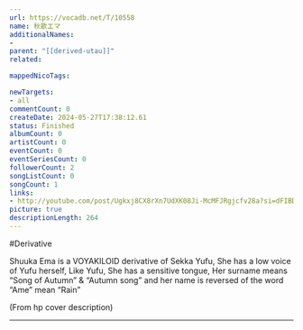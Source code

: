 ```yaml
---
url: https://vocadb.net/T/10558
name: 秋歌エマ
additionalNames: 
- 
parent: "[[derived-utau]]"
related:

mappedNicoTags:

newTargets:
- all
commentCount: 0
createDate: 2024-05-27T17:38:12.61
status: Finished
albumCount: 0
artistCount: 0
eventCount: 0
eventSeriesCount: 0
followerCount: 2
songListCount: 0
songCount: 1
links: 
- http://youtube.com/post/Ugkxj8CX8rXn7UdXK08Ji-McMFJRgjcfv28a?si=dFIBDnWSfZdxkk55
picture: true
descriptionLength: 264
---
```


#Derivative

Shuuka Ema is a VOYAKILOID derivative of Sekka Yufu, She has a low voice of Yufu herself, Like Yufu, She has a sensitive tongue, Her surname means “Song of Autumn” & “Autumn song” and her name is reversed of the word “Ame” mean “Rain”


(From hp cover description)

---


